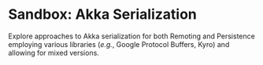 # Sandbox: Akka Serialization

Explore approaches to Akka serialization for both Remoting and Persistence employing various libraries (_e.g._, Google Protocol Buffers, Kyro) and allowing for mixed versions.
